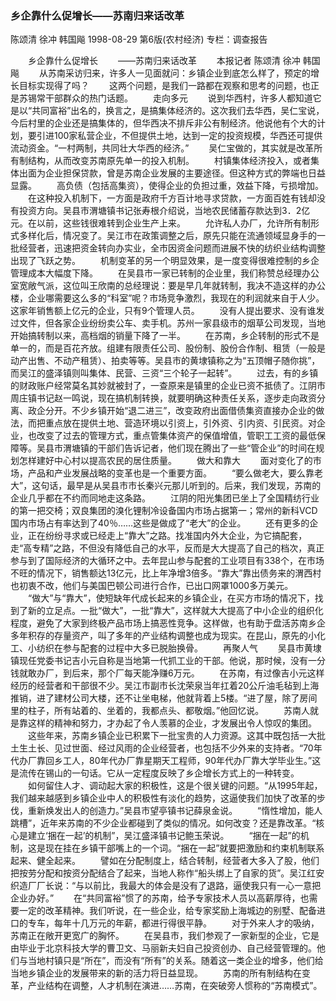 ### 乡企靠什么促增长——苏南归来话改革
陈颂清  徐冲  韩国飚
1998-08-29
第6版(农村经济)
专栏：调查报告

　　乡企靠什么促增长
　　——苏南归来话改革
　　本报记者  陈颂清  徐冲  韩国飚
　　从苏南采访归来，许多人一见面就问：乡镇企业到底怎么样了，预定的增长目标实现得了吗？
　　这两个问题，是我们一路都在观察和思考的问题，也正是苏锡常干部群众的热门话题。
　　走向多元
　　说到华西村，许多人都知道它是以“共同富裕”出名的，换言之，是搞集体经济的。这次我们去华西，吴仁宝说，今后村里的企业还是搞集体的，但华西决不排斥非公有制经济。他说他有个大的计划，要引进100家私营企业，不但提供土地，达到一定的投资规模，华西还可提供流动资金。“一村两制，共同壮大华西的经济。”
　　吴仁宝做的，其实就是改革所有制结构，从而改变苏南原先单一的投入机制。
　　村镇集体经济投入，或者集体出面为企业担保贷款，曾是苏南企业发展的主要途径。但这种方式的弊端也日益显露。
　　高负债（包括高集资），使得企业的负担过重，效益下降，亏损增加。
　　在这种投入机制下，一方面是政府千方百计地寻求贷款，一方面百姓有钱却没有投资方向。吴县市渭塘镇书记张寿根介绍说，当地农民储蓄存款达到3．2亿元。在以前，这些钱很难转到企业生产上来。
　　允许私人办厂，允许所有制形式多样化后，情况变了。吴江市在政策调整之后，原先只能在流通领域显身手的一批经营者，迅速把资金转向办实业，全市因资金问题而进展不快的纺织业结构调整出现了飞跃之势。
　　机制变革的另一个明显效果，是一度变得很难控制的乡企管理成本大幅度下降。
　　在吴县市一家已转制的企业里，我们称赞总经理办公室宽敞气派，这位叫王欣南的总经理说：要是早几年就转制，我决不造这样的办公楼，企业哪需要这么多的“科室”呢？市场竞争激烈，我现在的利润就来自于人少。这家年销售额上亿元的企业，只有9个管理人员。
　　没有人提出要求、没有谁发过文件，但各家企业纷纷卖公车、卖手机。苏州一家县级市的烟草公司发现，当地开始搞转制以来，高档烟的销量下降了一半。
　　在苏南，乡企转制的形式不是单一的，而是百花齐放。组建有限责任公司、股份制、股份合作制、租赁（一般是动产出售、不动产租赁）、拍卖等等。吴县市的黄埭镇称之为“五顶帽子随你挑”，而吴江的盛泽镇则叫集体、民营、三资“三个轮子一起转”。
　　过去，有的乡镇的财政账户经常莫名其妙就被封了，一查原来是镇里的企业已资不抵债了。江阴市周庄镇书记赵一鸣说，现在搞机制转换，就要明确这种责任关系，逐步走向政资分离、政企分开。不少乡镇开始“退二进三”，改变政府出面借债集资直接办企业的做法，而把重点放在提供土地、营造环境以引资上，引外资、引内资、引民资。对企业，也改变了过去的管理方式，重点管集体资产的保值增值，管职工工资的最低保障等。吴县市渭塘镇的干部们告诉记者，他们现在腾出了一些“管企业”的时间在规划怎样建好中心村以提高农民的居住质量。
　　做大和靠大
　　面对变化了的市场，产品和产业发展战略的变革也是一个重要方面。
　　“要么做老大，要么靠老大”，这句话，最早是从吴县市市长秦兴元那儿听到的。后来，我们发现，苏南的企业几乎都在不约而同地走这条路。
　　江阴的阳光集团已坐上了全国精纺行业的第一把交椅；双良集团的溴化锂制冷设备国内市场占据第一；常州的新科VCD国内市场占有率达到了40％……这些是做成了“老大”的企业。
　　还有更多的企业，正在纷纷寻求或已经走上“靠大”之路。找准国内外大企业，为它搞配套，走“高专精”之路，不但没有降低自己的水平，反而是大大提高了自己的档次，真正参与到了国际经济的大循环之中。去年昆山参与配套的工业项目有338个，在市场不旺的情况下，销售额达13亿元，比上年净增3倍多。“靠大”靠出债务来的渭西村也初衷不改，他们与美国巴顿公司进行合作，已出口网罩1000多万美元。
　　“做大”与“靠大”，使短缺年代成长起来的乡镇企业，在买方市场的情况下，找到了新的立足点。一批“做大”，一批“靠大”，这样就大大提高了中小企业的组织化程度，避免了大家到终极产品市场上搞恶性竞争。这样做，也有助于盘活苏南乡企多年积存的存量资产，叫了多年的产业结构调整也成为现实。在昆山，原先的小化工、小纺织在参与配套的过程中大多已脱胎换骨。
　　再聚人气
　　吴县市黄埭镇现任党委书记吉小元自称是当地第一代抓工业的干部。他说，那时候，没有一分钱就敢办厂，到后来，那个厂每天能净赚6万元。
　　在苏南，有过像吉小元这样经历的经营者和干部很不少。吴江市副市长沈荣泉当年扛着20公斤油毛毡到上海推销，进了建材公司大楼，还不让坐电梯，他就背着上5楼。“进了屋，除了房间里的柱子，所有站着的、坐着的，我都点头、都敬烟。”他回忆说。
　　苏南人就是靠这样的精神和努力，才办起了令人羡慕的企业，才发展出令人惊叹的集团。
　　这些年来，苏南乡镇企业已积累下一批宝贵的人力资源。这其中既包括一大批土生土长、见过世面、经过风雨的企业经营者，也包括不少外来的支持者。“70年代办厂靠回乡工人，80年代办厂靠星期天工程师，90年代办厂靠大学毕业生。”这是流传在锡山的一句话。它从一定程度反映了乡企增长方式上的一种转变。
　　如何留住人才、调动起大家的积极性，这是个很关键的问题。“从1995年起，我们越来越感到乡镇企业中人的积极性有淡化的趋势，这逼使我们加快了改革的步伐，重新焕发出人的创造力。”吴县市望亭镇书记薛泉金说。
　　“惰性增加，能人跳槽”，近年来苏南的不少企业都碰到了类似的情况。如何改变？还是靠改革。“核心是建立‘捆在一起’的机制”，吴江盛泽镇书记鲍玉荣说。
　　“捆在一起”的机制，这是现在挂在乡镇干部嘴上的一个词。“捆在一起”就要把激励和约束机制联系起来、健全起来。
　　譬如在分配制度上，结合转制，经营者大多入了股，他们把按劳分配和按资分配结合了起来，当地人称作“船头绑上了自家的货”。吴江红安织造厂厂长说：“与以前比，我最大的体会是没有了退路，逼使我只有一心一意把企业办好。”
　　在“共同富裕”惯了的苏南，给予专家技术人员以高薪厚待，也需要一定的改革精神。我们听说，在一些企业，给专家奖励上海城边的别墅、配备进口的专车，每年十几万元的年薪，都进行得很平静。
　　对于外来人才的吸纳，苏南正在敞开更宽广的胸怀。
　　在吴县市，我们参观了一家新型的企业，它是由毕业于北京科技大学的曹卫文、马丽新夫妇自己投资创办、自己经营管理的。他们与当地村镇只是“所在”，而没有“所有”的关系。随着这一类企业的增多，他们给当地乡镇企业的发展带来的新的活力将日益显现。
　　苏南的所有制结构在变革，产业结构在调整，人才机制在演进……苏南，在突破旁人惯称的“苏南模式”。
